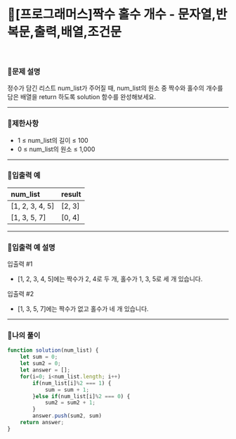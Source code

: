 # 🦄[프로그래머스]짝수 홀수 개수 - 문자열,반복문,출력,배열,조건문
<br/>

### 🧡문제 설명
정수가 담긴 리스트 num_list가 주어질 때, num_list의 원소 중 짝수와 홀수의 개수를 담은 배열을 return 하도록 solution 함수를 완성해보세요.
***
### 💛제한사항
- 1 ≤ num_list의 길이 ≤ 100
- 0 ≤ num_list의 원소 ≤ 1,000
***
### 💚입출력 예
| num_list | result |
|:---------|:---------|
| [1, 2, 3, 4, 5] | [2, 3] |
| [1, 3, 5, 7] | [0, 4] |
***
### 💙입출력 예 설명
입출력 #1
- [1, 2, 3, 4, 5]에는 짝수가 2, 4로 두 개, 홀수가 1, 3, 5로 세 개 있습니다.

입출력 #2
- [1, 3, 5, 7]에는 짝수가 없고 홀수가 네 개 있습니다.
***
### 💜나의 풀이
```javascript
function solution(num_list) {
    let sum = 0;
    let sum2 = 0;
    let answer = [];
    for(i=0; i<num_list.length; i++)
        if(num_list[i]%2 === 1) {
            sum = sum + 1;
        }else if(num_list[i]%2 === 0) {
            sum2 = sum2 + 1;
        }
        answer.push(sum2, sum)
    return answer;
}
```